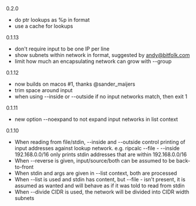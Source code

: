 0.2.0

 * do ptr lookups as %p in format
 * use a cache for lookups

0.1.13

 * don't require input to be one IP per line
 * show subnets within network in format, suggested by andy@bitfolk.com
 * limit how much an encapsulating network can grow with --group

0.1.12

 * now builds on macos #1, thanks @sander_maijers
 * trim space around input
 * when using --inside or --outside if no input networks match, then exit 1

0.1.11

 * new option --noexpand to not expand input networks in list context

0.1.10

 * When reading from file/stdin, --inside and --outside control printing of
   input addresses against lookup network. e.g. ripcalc --file - --inside
   192.168.0.0/16 only prints stdin addresses that are within 192.168.0.0/16
 * When --reverse is given, input/source/both can be assumed to be
   back-to-front
 * When stdin and args are given in --list context, both are processed
 * When --list is used and stdin has content, but --file - isn't present, it
   is assumed as wanted and will behave as if it was told to read from stdin
 * When --divide CIDR is used, the network will be divided into CIDR width
   subnets

